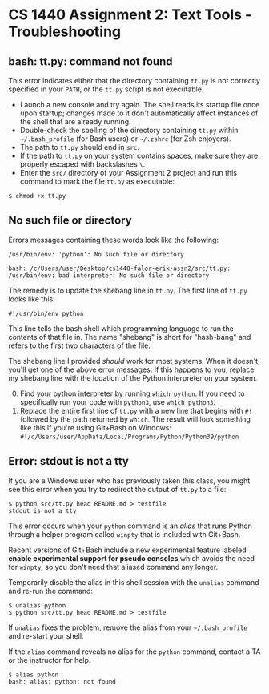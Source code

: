 # CS 1440 Assignment 2: Text Tools - Troubleshooting

## bash: tt.py: command not found

This error indicates either that the directory containing `tt.py` is not
correctly specified in your `PATH`, or the `tt.py` script is not executable.

*   Launch a new console and try again.  The shell reads its startup file once upon startup; changes made to it don't automatically affect instances of the shell that are already running.
*   Double-check the spelling of the directory containing `tt.py` within `~/.bash_profile` (for Bash users) or `~/.zshrc` (for Zsh enjoyers).
*   The path to `tt.py` should end in `src`.
*   If the path to `tt.py` on your system contains spaces, make sure they are properly escaped with backslashes `\`.
*   Enter the `src/` directory of your Assignment 2 project and run this command to mark the file `tt.py` as executable:

```
$ chmod +x tt.py
```


## No such file or directory

Errors messages containing these words look like the following:

```
/usr/bin/env: 'python': No such file or directory
```

```
bash: /c/Users/user/Desktop/cs1440-falor-erik-assn2/src/tt.py: /usr/bin/env: bad interpreter: No such file or directory
```

The remedy is to update the shebang line in `tt.py`.  The first line of `tt.py`
looks like this:

```
#!/usr/bin/env python
```

This line tells the bash shell which programming language to run the contents of that file in.  The name "shebang" is short for "hash-bang" and refers to the first two characters of the file.

The shebang line I provided *should* work for most systems.  When it doesn't, you'll get one of the above error messages.  If this happens to you, replace my shebang line with the location of the Python interpreter on your system.

0.  Find your python interpreter by running `which python`.  If you need to specifically run your code with `python3`, use `which python3`.
1.  Replace the entire first line of `tt.py` with a new line that begins with `#!` followed by the path returned by `which`.  The result will look something like this if you're using Git+Bash on Windows: `#!/c/Users/user/AppData/Local/Programs/Python/Python39/python`



## Error: stdout is not a tty

If you are a Windows user who has previously taken this class, you might see this error when you try to redirect the output of `tt.py` to a file:

```
$ python src/tt.py head README.md > testfile
stdout is not a tty
```

This error occurs when your `python` command is an *alias* that runs Python through a helper program called `winpty` that is included with Git+Bash.

Recent versions of Git+Bash include a new experimental feature labeled **enable experimental support for pseudo consoles** which avoids the need for `winpty`, so you don't need that aliased command any longer.

Temporarily disable the alias in this shell session with the `unalias` command and re-run the command:

```
$ unalias python
$ python src/tt.py head README.md > testfile
```

If `unalias` fixes the problem, remove the alias from your `~/.bash_profile` and re-start your shell.

If the `alias` command reveals no alias for the `python` command, contact a TA or the instructor for help.

```
$ alias python
bash: alias: python: not found
```
